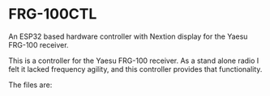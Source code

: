 # FRG-100CTL
An ESP32 based hardware controller with Nextion display for the Yaesu FRG-100 receiver.

This is a controller for the Yaesu FRG-100 receiver.  As a stand alone radio I felt it lacked frequency agility, and this controller provides that functionality.

The files are:



